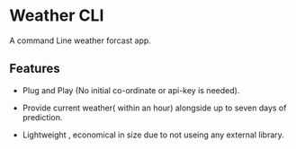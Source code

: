 # Weather CLI
A command Line weather forcast app.


## Features

- Plug and Play (No initial co-ordinate or api-key is needed).

- Provide current weather( within an hour) alongside up to seven days of prediction.

- Lightweight , economical in size due to not useing any external library.

